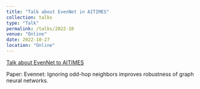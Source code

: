 ```yaml
---
title: "Talk about EvenNet in AITIMES"
collection: talks
type: "Talk"
permalink: /talks/2022-10
venue: "Online"
date: 2022-10-27
location: "Online"
---
```


[Talk about EvenNet to AITIMES](https://www.bilibili.com/video/BV1xt4y1T74f/)

Paper: Evennet: Ignoring odd-hop neighbors improves robustness of graph neural networks.